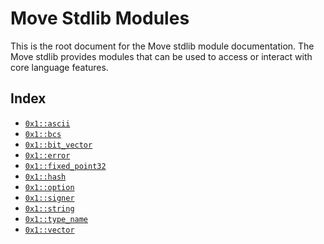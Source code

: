 <a name="@Move_Stdlib_Modules_0"></a>

# Move Stdlib Modules

This is the root document for the Move stdlib module documentation. The Move stdlib provides modules that can be used to access or interact with core language features.

<a name="@Index_1"></a>

## Index

- [`0x1::ascii`](ascii.md#0x1_ascii)
- [`0x1::bcs`](bcs.md#0x1_bcs)
- [`0x1::bit_vector`](bit_vector.md#0x1_bit_vector)
- [`0x1::error`](error.md#0x1_error)
- [`0x1::fixed_point32`](fixed_point32.md#0x1_fixed_point32)
- [`0x1::hash`](hash.md#0x1_hash)
- [`0x1::option`](option.md#0x1_option)
- [`0x1::signer`](signer.md#0x1_signer)
- [`0x1::string`](string.md#0x1_string)
- [`0x1::type_name`](type_name.md#0x1_type_name)
- [`0x1::vector`](vector.md#0x1_vector)

[//]: # ("File containing references which can be used from documentation")
